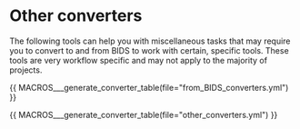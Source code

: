 # Other converters

The following tools can help you with miscellaneous tasks that may require you to convert to and from BIDS to work with certain, specific tools. These tools are very workflow specific and may not apply to the majority of projects.

{{ MACROS___generate_converter_table(file="from_BIDS_converters.yml") }}

{{ MACROS___generate_converter_table(file="other_converters.yml") }}
